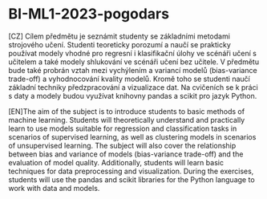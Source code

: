 # BI-ML1-2023-pogodars

[CZ] Cílem předmětu je seznámit studenty se základními metodami strojového učení. Studenti teoreticky porozumí a naučí se prakticky používat modely vhodné pro regresní i klasifikační úlohy ve scénáři učení s učitelem a také modely shlukování ve scénáři učení bez učitele. V předmětu bude také probrán vztah mezi vychýlením a variancí modelů (bias-variance trade-off) a vyhodnocování kvality modelů. Kromě toho se studenti naučí základní techniky předzpracování a vizualizace dat. Na cvičeních se k práci s daty a modely budou využívat knihovny pandas a scikit pro jazyk Python.

[EN]The aim of the subject is to introduce students to basic methods of machine learning. Students will theoretically understand and practically learn to use models suitable for regression and classification tasks in scenarios of supervised learning, as well as clustering models in scenarios of unsupervised learning. The subject will also cover the relationship between bias and variance of models (bias-variance trade-off) and the evaluation of model quality. Additionally, students will learn basic techniques for data preprocessing and visualization. During the exercises, students will use the pandas and scikit libraries for the Python language to work with data and models.
